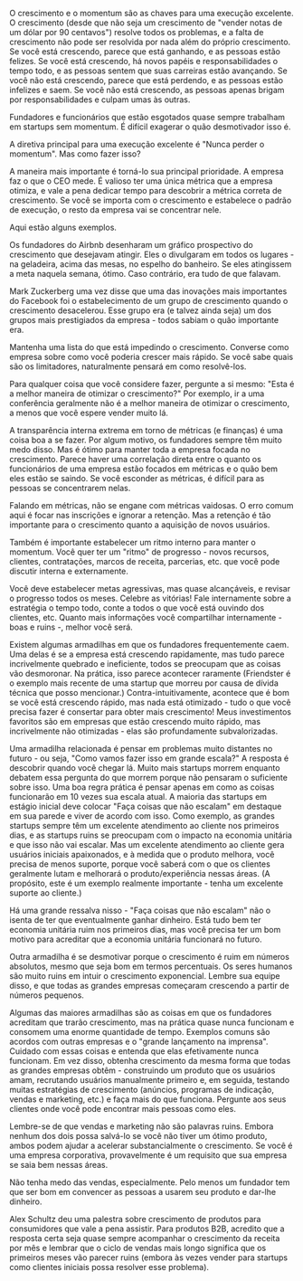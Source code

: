 O crescimento e o momentum são as chaves para uma execução excelente. O crescimento (desde que não seja um crescimento de "vender notas de um dólar por 90 centavos") resolve todos os problemas, e a falta de crescimento não pode ser resolvida por nada além do próprio crescimento. Se você está crescendo, parece que está ganhando, e as pessoas estão felizes. Se você está crescendo, há novos papéis e responsabilidades o tempo todo, e as pessoas sentem que suas carreiras estão avançando. Se você não está crescendo, parece que está perdendo, e as pessoas estão infelizes e saem. Se você não está crescendo, as pessoas apenas brigam por responsabilidades e culpam umas às outras.

Fundadores e funcionários que estão esgotados quase sempre trabalham em startups sem momentum. É difícil exagerar o quão desmotivador isso é.

A diretiva principal para uma execução excelente é "Nunca perder o momentum". Mas como fazer isso?

A maneira mais importante é torná-lo sua principal prioridade. A empresa faz o que o CEO mede. É valioso ter uma única métrica que a empresa otimiza, e vale a pena dedicar tempo para descobrir a métrica correta de crescimento. Se você se importa com o crescimento e estabelece o padrão de execução, o resto da empresa vai se concentrar nele.

Aqui estão alguns exemplos.

Os fundadores do Airbnb desenharam um gráfico prospectivo do crescimento que desejavam atingir. Eles o divulgaram em todos os lugares - na geladeira, acima das mesas, no espelho do banheiro. Se eles atingissem a meta naquela semana, ótimo. Caso contrário, era tudo de que falavam.

Mark Zuckerberg uma vez disse que uma das inovações mais importantes do Facebook foi o estabelecimento de um grupo de crescimento quando o crescimento desacelerou. Esse grupo era (e talvez ainda seja) um dos grupos mais prestigiados da empresa - todos sabiam o quão importante era.

Mantenha uma lista do que está impedindo o crescimento. Converse como empresa sobre como você poderia crescer mais rápido. Se você sabe quais são os limitadores, naturalmente pensará em como resolvê-los.

Para qualquer coisa que você considere fazer, pergunte a si mesmo: "Esta é a melhor maneira de otimizar o crescimento?" Por exemplo, ir a uma conferência geralmente não é a melhor maneira de otimizar o crescimento, a menos que você espere vender muito lá.

A transparência interna extrema em torno de métricas (e finanças) é uma coisa boa a se fazer. Por algum motivo, os fundadores sempre têm muito medo disso. Mas é ótimo para manter toda a empresa focada no crescimento. Parece haver uma correlação direta entre o quanto os funcionários de uma empresa estão focados em métricas e o quão bem eles estão se saindo. Se você esconder as métricas, é difícil para as pessoas se concentrarem nelas.

Falando em métricas, não se engane com métricas vaidosas. O erro comum aqui é focar nas inscrições e ignorar a retenção. Mas a retenção é tão importante para o crescimento quanto a aquisição de novos usuários.

Também é importante estabelecer um ritmo interno para manter o momentum. Você quer ter um "ritmo" de progresso - novos recursos, clientes, contratações, marcos de receita, parcerias, etc. que você pode discutir interna e externamente.

Você deve estabelecer metas agressivas, mas quase alcançáveis, e revisar o progresso todos os meses. Celebre as vitórias! Fale internamente sobre a estratégia o tempo todo, conte a todos o que você está ouvindo dos clientes, etc. Quanto mais informações você compartilhar internamente - boas e ruins -, melhor você será.

Existem algumas armadilhas em que os fundadores frequentemente caem. Uma delas é se a empresa está crescendo rapidamente, mas tudo parece incrivelmente quebrado e ineficiente, todos se preocupam que as coisas vão desmoronar. Na prática, isso parece acontecer raramente (Friendster é o exemplo mais recente de uma startup que morreu por causa de dívida técnica que posso mencionar.) Contra-intuitivamente, acontece que é bom se você está crescendo rápido, mas nada está otimizado - tudo o que você precisa fazer é consertar para obter mais crescimento! Meus investimentos favoritos são em empresas que estão crescendo muito rápido, mas incrivelmente não otimizadas - elas são profundamente subvalorizadas.

Uma armadilha relacionada é pensar em problemas muito distantes no futuro - ou seja, "Como vamos fazer isso em grande escala?" A resposta é descobrir quando você chegar lá. Muito mais startups morrem enquanto debatem essa pergunta do que morrem porque não pensaram o suficiente sobre isso. Uma boa regra prática é pensar apenas em como as coisas funcionarão em 10 vezes sua escala atual. A maioria das startups em estágio inicial deve colocar "Faça coisas que não escalam" em destaque em sua parede e viver de acordo com isso. Como exemplo, as grandes startups sempre têm um excelente atendimento ao cliente nos primeiros dias, e as startups ruins se preocupam com o impacto na economia unitária e que isso não vai escalar. Mas um excelente atendimento ao cliente gera usuários iniciais apaixonados, e à medida que o produto melhora, você precisa de menos suporte, porque você saberá com o que os clientes geralmente lutam e melhorará o produto/experiência nessas áreas. (A propósito, este é um exemplo realmente importante - tenha um excelente suporte ao cliente.)

Há uma grande ressalva nisso - "Faça coisas que não escalam" não o isenta de ter que eventualmente ganhar dinheiro. Está tudo bem ter economia unitária ruim nos primeiros dias, mas você precisa ter um bom motivo para acreditar que a economia unitária funcionará no futuro.

Outra armadilha é se desmotivar porque o crescimento é ruim em números absolutos, mesmo que seja bom em termos percentuais. Os seres humanos são muito ruins em intuir o crescimento exponencial. Lembre sua equipe disso, e que todas as grandes empresas começaram crescendo a partir de números pequenos.

Algumas das maiores armadilhas são as coisas em que os fundadores acreditam que trarão crescimento, mas na prática quase nunca funcionam e consomem uma enorme quantidade de tempo. Exemplos comuns são acordos com outras empresas e o "grande lançamento na imprensa". Cuidado com essas coisas e entenda que elas efetivamente nunca funcionam. Em vez disso, obtenha crescimento da mesma forma que todas as grandes empresas obtêm - construindo um produto que os usuários amam, recrutando usuários manualmente primeiro e, em seguida, testando muitas estratégias de crescimento (anúncios, programas de indicação, vendas e marketing, etc.) e faça mais do que funciona. Pergunte aos seus clientes onde você pode encontrar mais pessoas como eles.

Lembre-se de que vendas e marketing não são palavras ruins. Embora nenhum dos dois possa salvá-lo se você não tiver um ótimo produto, ambos podem ajudar a acelerar substancialmente o crescimento. Se você é uma empresa corporativa, provavelmente é um requisito que sua empresa se saia bem nessas áreas.

Não tenha medo das vendas, especialmente. Pelo menos um fundador tem que ser bom em convencer as pessoas a usarem seu produto e dar-lhe dinheiro.

Alex Schultz deu uma palestra sobre crescimento de produtos para consumidores que vale a pena assistir. Para produtos B2B, acredito que a resposta certa seja quase sempre acompanhar o crescimento da receita por mês e lembrar que o ciclo de vendas mais longo significa que os primeiros meses vão parecer ruins (embora às vezes vender para startups como clientes iniciais possa resolver esse problema).
